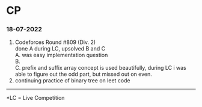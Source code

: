 # CP
### 18-07-2022
1. Codeforces Round #809 (Div. 2)<br>
done A during LC, upsolved B and C<br>
A. was easy implementation question<br>
B. <br>
C. prefix and suffix array concept is used beautifully, during LC i was able to figure out the odd part, but missed out on even.<br>
2. continuing practice of binary tree on leet code<br>


<hr>
*LC = Live Competition
